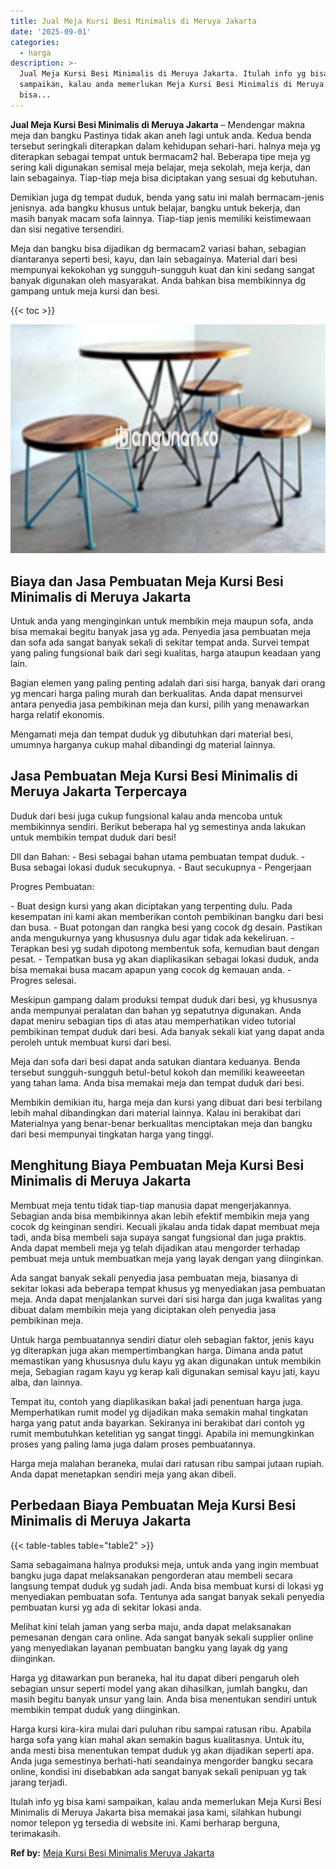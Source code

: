 ```yaml
---
title: Jual Meja Kursi Besi Minimalis di Meruya Jakarta
date: '2025-09-01'
categories:
  - harga
description: >-
  Jual Meja Kursi Besi Minimalis di Meruya Jakarta. Itulah info yg bisa kami
  sampaikan, kalau anda memerlukan Meja Kursi Besi Minimalis di Meruya Jakarta
  bisa...
---
```


**Jual Meja Kursi Besi Minimalis di Meruya Jakarta** – Mendengar makna meja dan bangku Pastinya tidak akan aneh lagi untuk anda. Kedua benda tersebut seringkali diterapkan dalam kehidupan sehari-hari. halnya meja yg diterapkan sebagai tempat untuk bermacam2 hal. Beberapa tipe meja yg sering kali digunakan semisal meja belajar, meja sekolah, meja kerja, dan lain sebagainya. Tiap-tiap meja bisa diciptakan yang sesuai dg kebutuhan.

Demikian juga dg tempat duduk, benda yang satu ini malah bermacam-jenis jenisnya. ada bangku khusus untuk belajar, bangku untuk bekerja, dan masih banyak macam sofa lainnya. Tiap-tiap jenis memiliki keistimewaan dan sisi negative tersendiri.

Meja dan bangku bisa dijadikan dg bermacam2 variasi bahan, sebagian diantaranya seperti besi, kayu, dan lain sebagainya. Material dari besi mempunyai kekokohan yg sungguh-sungguh kuat dan kini sedang sangat banyak digunakan oleh masyarakat. Anda bahkan bisa membikinnya dg gampang untuk meja kursi dan besi.

{{< toc >}}

![Jual Meja Kursi Besi Minimalis di Meruya Jakarta](/images/jual-meja-besi-murah16.png)

## Biaya dan Jasa Pembuatan Meja Kursi Besi Minimalis di Meruya Jakarta

Untuk anda yang menginginkan untuk membikin meja maupun sofa, anda bisa memakai begitu banyak jasa yg ada. Penyedia jasa pembuatan meja dan sofa ada sangat banyak sekali di sekitar tempat anda. Survei tempat yang paling fungsional baik dari segi kualitas, harga ataupun keadaan yang lain.

Bagian elemen yang paling penting adalah dari sisi harga, banyak dari orang yg mencari harga paling murah dan berkualitas. Anda dapat mensurvei antara penyedia jasa pembikinan meja dan kursi, pilih yang menawarkan harga relatif ekonomis.

Mengamati meja dan tempat duduk yg dibutuhkan dari material besi, umumnya harganya cukup mahal dibandingi dg material lainnya.

## Jasa Pembuatan Meja Kursi Besi Minimalis di Meruya Jakarta Terpercaya

Duduk dari besi juga cukup fungsional kalau anda mencoba untuk membikinnya sendiri. Berikut beberapa hal yg semestinya anda lakukan untuk membikin tempat duduk dari besi!

Dll dan Bahan: - Besi sebagai bahan utama pembuatan tempat duduk. - Busa sebagai lokasi duduk secukupnya. - Baut secukupnya - Pengerjaan

Progres Pembuatan:

\- Buat design kursi yang akan diciptakan yang terpenting dulu. Pada kesempatan ini kami akan memberikan contoh pembikinan bangku dari besi dan busa. - Buat potongan dan rangka besi yang cocok dg desain. Pastikan anda mengukurnya yang khususnya dulu agar tidak ada kekeliruan. - Terapkan besi yg sudah dipotong membentuk sofa, kemudian baut dengan pesat. - Tempatkan busa yg akan diaplikasikan sebagai lokasi duduk, anda bisa memakai busa macam apapun yang cocok dg kemauan anda. - Progres selesai.

Meskipun gampang dalam produksi tempat duduk dari besi, yg khususnya anda mempunyai peralatan dan bahan yg sepatutnya digunakan. Anda dapat meniru sebagian tips di atas atau memperhatikan video tutorial pembikinan tempat duduk dari besi. Ada banyak sekali kiat yang dapat anda peroleh untuk membuat kursi dari besi.

Meja dan sofa dari besi dapat anda satukan diantara keduanya. Benda tersebut sungguh-sungguh betul-betul kokoh dan memiliki keaweeetan yang tahan lama. Anda bisa memakai meja dan tempat duduk dari besi.

Membikin demikian itu, harga meja dan kursi yang dibuat dari besi terbilang lebih mahal dibandingkan dari material lainnya. Kalau ini berakibat dari Materialnya yang benar-benar berkualitas menciptakan meja dan bangku dari besi mempunyai tingkatan harga yang tinggi.

## Menghitung Biaya Pembuatan Meja Kursi Besi Minimalis di Meruya Jakarta

Membuat meja tentu tidak tiap-tiap manusia dapat mengerjakannya. Sebagian anda bisa membikinnya akan lebih efektif membikin meja yang cocok dg keinginan sendiri. Kecuali jikalau anda tidak dapat membuat meja tadi, anda bisa membeli saja supaya sangat fungsional dan juga praktis. Anda dapat membeli meja yg telah dijadikan atau mengorder terhadap pembuat meja untuk membuatkan meja yang layak dengan yang diinginkan.

Ada sangat banyak sekali penyedia jasa pembuatan meja, biasanya di sekitar lokasi ada beberapa tempat khusus yg menyediakan jasa pembuatan meja. Anda dapat menjalankan survei dari sisi harga dan juga kwalitas yang dibuat dalam membikin meja yang diciptakan oleh penyedia jasa pembikinan meja.

Untuk harga pembuatannya sendiri diatur oleh sebagian faktor, jenis kayu yg diterapkan juga akan mempertimbangkan harga. Dimana anda patut memastikan yang khususnya dulu kayu yg akan digunakan untuk membikin meja, Sebagian ragam kayu yg kerap kali digunakan semisal kayu jati, kayu alba, dan lainnya.

Tempat itu, contoh yang diaplikasikan bakal jadi penentuan harga juga. Memperhatikan rumit model yg dijadikan maka semakin mahal tingkatan harga yang patut anda bayarkan. Sekiranya ini berakibat dari contoh yg rumit membutuhkan ketelitian yg sangat tinggi. Apabila ini memungkinkan proses yang paling lama juga dalam proses pembuatannya.

Harga meja malahan beraneka, mulai dari ratusan ribu sampai jutaan rupiah. Anda dapat menetapkan sendiri meja yang akan dibeli.

## Perbedaan Biaya Pembuatan Meja Kursi Besi Minimalis di Meruya Jakarta

{{< table-tables table="table2" >}}

Sama sebagaimana halnya produksi meja, untuk anda yang ingin membuat bangku juga dapat melaksanakan pengorderan atau membeli secara langsung tempat duduk yg sudah jadi. Anda bisa membuat kursi di lokasi yg menyediakan pembuatan sofa. Tentunya ada sangat banyak sekali penyedia pembuatan kursi yg ada di sekitar lokasi anda.

Melihat kini telah jaman yang serba maju, anda dapat melaksanakan pemesanan dengan cara online. Ada sangat banyak sekali supplier online yang menyediakan layanan pembuatan bangku yang layak dg yang diinginkan.

Harga yg ditawarkan pun beraneka, hal itu dapat diberi pengaruh oleh sebagian unsur seperti model yang akan dihasilkan, jumlah bangku, dan masih begitu banyak unsur yang lain. Anda bisa menentukan sendiri untuk membikin tempat duduk yang diinginkan.

Harga kursi kira-kira mulai dari puluhan ribu sampai ratusan ribu. Apabila harga sofa yang kian mahal akan semakin bagus kualitasnya. Untuk itu, anda mesti bisa menentukan tempat duduk yg akan dijadikan seperti apa. Anda juga semestinya berhati-hati seandainya mengorder bangku secara online, kondisi ini disebabkan ada sangat banyak sekali penipuan yg tak jarang terjadi.

Itulah info yg bisa kami sampaikan, kalau anda memerlukan Meja Kursi Besi Minimalis di Meruya Jakarta bisa memakai jasa kami, silahkan hubungi nomor telepon yg tersedia di website ini. Kami berharap berguna, terimakasih.

**Ref by:** [Meja Kursi Besi Minimalis Meruya Jakarta](https://id.wikipedia.org/wiki/Meja)
